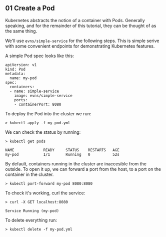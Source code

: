 ## 01 Create a Pod

Kubernetes abstracts the notion of a container with Pods.  Generally speaking, and for the remainder of this tutorial, they can be thought of as the same thing.

We'll use `evns/simple-service` for the following steps.  This is simple serive with some convenient endpoints for demonstrating Kubernetes features.

A simple Pod spec looks like this:

```
apiVersion: v1
kind: Pod
metadata:
  name: my-pod
spec:
  containers:
  - name: simple-service
    image: evns/simple-service
    ports:
    - containerPort: 8080
```

To deploy the Pod into the cluster we run:

```
> kubectl apply -f my-pod.yml
```

We can check the status by running:

```
> kubectl get pods

NAME             READY     STATUS    RESTARTS   AGE
my-pod           1/1       Running   0          52s
```

By default, containers running in the cluster are inaccesible from the outside. To open it up, we can forward a port from the host, to a port on the container in the cluster.

```
> kubectl port-forward my-pod 8080:8080
```

To check it's working, curl the service:

```
> curl -X GET localhost:8080

Service Running (my-pod)
```

To delete everything run:

```
> kubectl delete -f my-pod.yml
```

